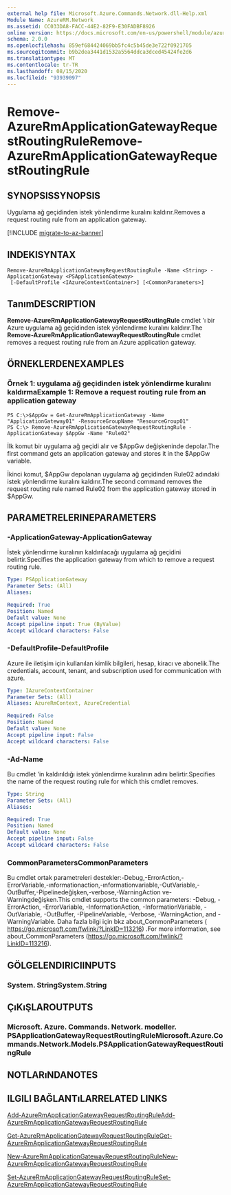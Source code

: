 ```yaml
---
external help file: Microsoft.Azure.Commands.Network.dll-Help.xml
Module Name: AzureRM.Network
ms.assetid: CC033DA8-FACC-44E2-82F9-E30FADBF8926
online version: https://docs.microsoft.com/en-us/powershell/module/azurerm.network/remove-azurermapplicationgatewayrequestroutingrule
schema: 2.0.0
ms.openlocfilehash: 859ef684424069bb5fc4c5b45de3e722f0921705
ms.sourcegitcommit: b9b2dea3441d1532a5564ddca3dced45424fe2d6
ms.translationtype: MT
ms.contentlocale: tr-TR
ms.lasthandoff: 08/15/2020
ms.locfileid: "93939097"
---
```

# <span data-ttu-id="8bcac-101">Remove-AzureRmApplicationGatewayRequestRoutingRule</span><span class="sxs-lookup"><span data-stu-id="8bcac-101">Remove-AzureRmApplicationGatewayRequestRoutingRule</span></span>

## <span data-ttu-id="8bcac-102">SYNOPSIS</span><span class="sxs-lookup"><span data-stu-id="8bcac-102">SYNOPSIS</span></span>
<span data-ttu-id="8bcac-103">Uygulama ağ geçidinden istek yönlendirme kuralını kaldırır.</span><span class="sxs-lookup"><span data-stu-id="8bcac-103">Removes a request routing rule from an application gateway.</span></span>

[!INCLUDE [migrate-to-az-banner](../../includes/migrate-to-az-banner.md)]

## <span data-ttu-id="8bcac-104">INDEKI</span><span class="sxs-lookup"><span data-stu-id="8bcac-104">SYNTAX</span></span>

```
Remove-AzureRmApplicationGatewayRequestRoutingRule -Name <String> -ApplicationGateway <PSApplicationGateway>
 [-DefaultProfile <IAzureContextContainer>] [<CommonParameters>]
```

## <span data-ttu-id="8bcac-105">Tanım</span><span class="sxs-lookup"><span data-stu-id="8bcac-105">DESCRIPTION</span></span>
<span data-ttu-id="8bcac-106">**Remove-AzureRmApplicationGatewayRequestRoutingRule** cmdlet 'ı bir Azure uygulama ağ geçidinden istek yönlendirme kuralını kaldırır.</span><span class="sxs-lookup"><span data-stu-id="8bcac-106">The **Remove-AzureRmApplicationGatewayRequestRoutingRule** cmdlet removes a request routing rule from an Azure application gateway.</span></span>

## <span data-ttu-id="8bcac-107">ÖRNEKLERDEN</span><span class="sxs-lookup"><span data-stu-id="8bcac-107">EXAMPLES</span></span>

### <span data-ttu-id="8bcac-108">Örnek 1: uygulama ağ geçidinden istek yönlendirme kuralını kaldırma</span><span class="sxs-lookup"><span data-stu-id="8bcac-108">Example 1: Remove a request routing rule from an application gateway</span></span>
```
PS C:\>$AppGw = Get-AzureRmApplicationGateway -Name "ApplicationGateway01" -ResourceGroupName "ResourceGroup01"
PS C:\> Remove-AzureRmApplicationGatewayRequestRoutingRule -ApplicationGateway $AppGw -Name "Rule02"
```

<span data-ttu-id="8bcac-109">İlk komut bir uygulama ağ geçidi alır ve $AppGw değişkeninde depolar.</span><span class="sxs-lookup"><span data-stu-id="8bcac-109">The first command gets an application gateway and stores it in the $AppGw variable.</span></span>

<span data-ttu-id="8bcac-110">İkinci komut, $AppGw depolanan uygulama ağ geçidinden Rule02 adındaki istek yönlendirme kuralını kaldırır.</span><span class="sxs-lookup"><span data-stu-id="8bcac-110">The second command removes the request routing rule named Rule02 from the application gateway stored in $AppGw.</span></span>

## <span data-ttu-id="8bcac-111">PARAMETRELERINE</span><span class="sxs-lookup"><span data-stu-id="8bcac-111">PARAMETERS</span></span>

### <span data-ttu-id="8bcac-112">-ApplicationGateway</span><span class="sxs-lookup"><span data-stu-id="8bcac-112">-ApplicationGateway</span></span>
<span data-ttu-id="8bcac-113">İstek yönlendirme kuralının kaldırılacağı uygulama ağ geçidini belirtir.</span><span class="sxs-lookup"><span data-stu-id="8bcac-113">Specifies the application gateway from which to remove a request routing rule.</span></span>

```yaml
Type: PSApplicationGateway
Parameter Sets: (All)
Aliases: 

Required: True
Position: Named
Default value: None
Accept pipeline input: True (ByValue)
Accept wildcard characters: False
```

### <span data-ttu-id="8bcac-114">-DefaultProfile</span><span class="sxs-lookup"><span data-stu-id="8bcac-114">-DefaultProfile</span></span>
<span data-ttu-id="8bcac-115">Azure ile iletişim için kullanılan kimlik bilgileri, hesap, kiracı ve abonelik.</span><span class="sxs-lookup"><span data-stu-id="8bcac-115">The credentials, account, tenant, and subscription used for communication with azure.</span></span>

```yaml
Type: IAzureContextContainer
Parameter Sets: (All)
Aliases: AzureRmContext, AzureCredential

Required: False
Position: Named
Default value: None
Accept pipeline input: False
Accept wildcard characters: False
```

### <span data-ttu-id="8bcac-116">-Ad</span><span class="sxs-lookup"><span data-stu-id="8bcac-116">-Name</span></span>
<span data-ttu-id="8bcac-117">Bu cmdlet 'in kaldırıldığı istek yönlendirme kuralının adını belirtir.</span><span class="sxs-lookup"><span data-stu-id="8bcac-117">Specifies the name of the request routing rule for which this cmdlet removes.</span></span>

```yaml
Type: String
Parameter Sets: (All)
Aliases: 

Required: True
Position: Named
Default value: None
Accept pipeline input: False
Accept wildcard characters: False
```

### <span data-ttu-id="8bcac-118">CommonParameters</span><span class="sxs-lookup"><span data-stu-id="8bcac-118">CommonParameters</span></span>
<span data-ttu-id="8bcac-119">Bu cmdlet ortak parametreleri destekler:-Debug,-ErrorAction,-ErrorVariable,-ınformationaction,-ınformationvariable,-OutVariable,-OutBuffer,-Pipelinedeğişken,-verbose,-WarningAction ve-Warningdeğişken.</span><span class="sxs-lookup"><span data-stu-id="8bcac-119">This cmdlet supports the common parameters: -Debug, -ErrorAction, -ErrorVariable, -InformationAction, -InformationVariable, -OutVariable, -OutBuffer, -PipelineVariable, -Verbose, -WarningAction, and -WarningVariable.</span></span> <span data-ttu-id="8bcac-120">Daha fazla bilgi için bkz about_CommonParameters ( https://go.microsoft.com/fwlink/?LinkID=113216) .</span><span class="sxs-lookup"><span data-stu-id="8bcac-120">For more information, see about_CommonParameters (https://go.microsoft.com/fwlink/?LinkID=113216).</span></span>

## <span data-ttu-id="8bcac-121">GÖLGELENDIRICI</span><span class="sxs-lookup"><span data-stu-id="8bcac-121">INPUTS</span></span>

### <span data-ttu-id="8bcac-122">System. String</span><span class="sxs-lookup"><span data-stu-id="8bcac-122">System.String</span></span>

## <span data-ttu-id="8bcac-123">ÇıKıŞLAR</span><span class="sxs-lookup"><span data-stu-id="8bcac-123">OUTPUTS</span></span>

### <span data-ttu-id="8bcac-124">Microsoft. Azure. Commands. Network. modeller. PSApplicationGatewayRequestRoutingRule</span><span class="sxs-lookup"><span data-stu-id="8bcac-124">Microsoft.Azure.Commands.Network.Models.PSApplicationGatewayRequestRoutingRule</span></span>

## <span data-ttu-id="8bcac-125">NOTLARıNDA</span><span class="sxs-lookup"><span data-stu-id="8bcac-125">NOTES</span></span>

## <span data-ttu-id="8bcac-126">ILGILI BAĞLANTıLAR</span><span class="sxs-lookup"><span data-stu-id="8bcac-126">RELATED LINKS</span></span>

[<span data-ttu-id="8bcac-127">Add-AzureRmApplicationGatewayRequestRoutingRule</span><span class="sxs-lookup"><span data-stu-id="8bcac-127">Add-AzureRmApplicationGatewayRequestRoutingRule</span></span>](./Add-AzureRmApplicationGatewayRequestRoutingRule.md)

[<span data-ttu-id="8bcac-128">Get-AzureRmApplicationGatewayRequestRoutingRule</span><span class="sxs-lookup"><span data-stu-id="8bcac-128">Get-AzureRmApplicationGatewayRequestRoutingRule</span></span>](./Get-AzureRmApplicationGatewayRequestRoutingRule.md)

[<span data-ttu-id="8bcac-129">New-AzureRmApplicationGatewayRequestRoutingRule</span><span class="sxs-lookup"><span data-stu-id="8bcac-129">New-AzureRmApplicationGatewayRequestRoutingRule</span></span>](./New-AzureRmApplicationGatewayRequestRoutingRule.md)

[<span data-ttu-id="8bcac-130">Set-AzureRmApplicationGatewayRequestRoutingRule</span><span class="sxs-lookup"><span data-stu-id="8bcac-130">Set-AzureRmApplicationGatewayRequestRoutingRule</span></span>](./Set-AzureRmApplicationGatewayRequestRoutingRule.md)


